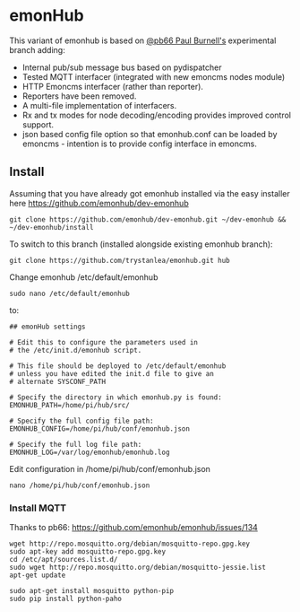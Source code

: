 emonHub
=======
This variant of emonhub is based on [@pb66 Paul Burnell's](https://github.com/pb66) experimental branch adding: 

- Internal pub/sub message bus based on pydispatcher
- Tested MQTT interfacer (integrated with new emoncms nodes module)
- HTTP Emoncms interfacer (rather than reporter). 
- Reporters have been removed. 
- A multi-file implementation of interfacers.
- Rx and tx modes for node decoding/encoding provides improved control support.
- json based config file option so that emonhub.conf can be loaded by emoncms - intention is to provide config interface in emoncms.




## Install

Assuming that you have already got emonhub installed via the easy installer here https://github.com/emonhub/dev-emonhub

    git clone https://github.com/emonhub/dev-emonhub.git ~/dev-emonhub && ~/dev-emonhub/install

To switch to this branch (installed alongside existing emonhub branch):

    git clone https://github.com/trystanlea/emonhub.git hub
    
Change emonhub /etc/default/emonhub

    sudo nano /etc/default/emonhub

to: 

    ## emonHub settings
    
    # Edit this to configure the parameters used in
    # the /etc/init.d/emonhub script.
    
    # This file should be deployed to /etc/default/emonhub
    # unless you have edited the init.d file to give an
    # alternate SYSCONF_PATH
    
    # Specify the directory in which emonhub.py is found:
    EMONHUB_PATH=/home/pi/hub/src/
    
    # Specify the full config file path:
    EMONHUB_CONFIG=/home/pi/hub/conf/emonhub.json
    
    # Specify the full log file path:
    EMONHUB_LOG=/var/log/emonhub/emonhub.log

Edit configuration in /home/pi/hub/conf/emonhub.json

    nano /home/pi/hub/conf/emonhub.json

### Install MQTT

Thanks to pb66: https://github.com/emonhub/emonhub/issues/134

    wget http://repo.mosquitto.org/debian/mosquitto-repo.gpg.key
    sudo apt-key add mosquitto-repo.gpg.key
    cd /etc/apt/sources.list.d/
    sudo wget http://repo.mosquitto.org/debian/mosquitto-jessie.list
    apt-get update
    
    sudo apt-get install mosquitto python-pip
    sudo pip install python-paho

